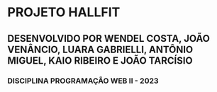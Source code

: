 # PROJETO HALLFIT
## DESENVOLVIDO POR WENDEL COSTA, JOÃO VENÂNCIO, LUARA GABRIELLI, ANTÔNIO MIGUEL, KAIO RIBEIRO E JOÃO TARCÍSIO
### DISCIPLINA PROGRAMAÇÃO WEB II - 2023